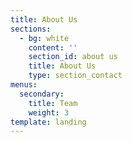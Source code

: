 ```yaml
---
title: About Us
sections:
  - bg: white
    content: ''
    section_id: about us
    title: About Us
    type: section_contact
menus:
  secondary:
    title: Team
    weight: 3
template: landing
---
```


